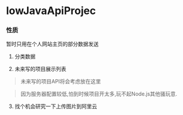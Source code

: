 # lowJavaApiProjec
### 性质

暂时只用在个人网站主页的部分数据发送

1. 分类数据

2. 未来写的项目展示列表

> 未来写的项目API将会考虑放在这里

> 因为服务器配置较低,怕到时候项目开太多,玩不起Node.js其他骚玩意.

3. 找个机会研究一下上传图片到阿里云
